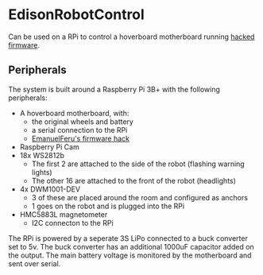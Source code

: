 # EdisonRobotControl
Can be used on a RPi to control a hoverboard motherboard running [hacked firmware](https://github.com/EmanuelFeru/hoverboard-firmware-hack-FOC).

## Peripherals
The system is built around a Raspberry Pi 3B+ with the following peripherals:
- A hoverboard motherboard, with:
  - the original wheels and battery
  - a serial connection to the RPi
  - [EmanuelFeru's firmware hack](https://github.com/EmanuelFeru/hoverboard-firmware-hack-FOC)
- Raspberry Pi Cam
- 18x WS2812b
  - The first 2 are attached to the side of the robot (flashing warning lights)
  - The other 16 are attached to the front of the robot (headlights)
- 4x DWM1001-DEV
  - 3 of these are placed around the room and configured as anchors
  - 1 goes on the robot and is plugged into the RPi
- HMC5883L magnetometer
  - I2C connecton to the RPi
  
The RPi is powered by a seperate 3S LiPo connected to a buck converter set to 5v. The buck converter has an additional 1000uF capacitor added on the output. The main battery voltage is monitored by the motherboard and sent over serial.
